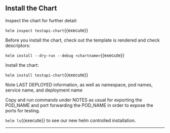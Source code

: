 
## Install the Chart

Inspect the chart for further detail:

`helm inspect testapi-chart`{{execute}}

Before you install the chart, check out the template is rendered and check descriptors:

`helm install --dry-run --debug <chartname>`{{execute}}

Install the chart:

`helm install testapi-chart`{{execute}}

Note LAST DEPLOYED information, as well as namespace, pod names, service name, and deployment name

Copy and run commands under NOTES as usual for exporting the POD_NAME and port forwarding the POD_NAME in order to expose the ports for testing.

`helm ls`{{execute}} to see our new helm controlled installation.

-----


